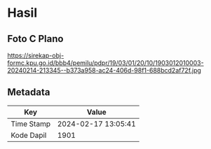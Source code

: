 # Hasil

## Foto C Plano

https://sirekap-obj-formc.kpu.go.id/bbb4/pemilu/pdpr/19/03/01/20/10/1903012010003-20240214-213345--b373a958-ac24-406d-98f1-688bcd2af72f.jpg


## Metadata

| Key        | Value               |
| ---------- | ------------------- |
| Time Stamp | 2024-02-17 13:05:41 |
| Kode Dapil | 1901                |



